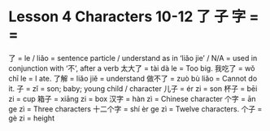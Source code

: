 # Lesson 4 Characters 10-12 了 子 字 =  =

了 = le / liǎo = sentence particle / understand as in ‘liǎo jie’ / N/A = used in conjunction with ‘不’, after a verb
太大了 = tài dà le = Too big.
我吃了 = wǒ chī le = I ate.
了解 = liǎo jiě = understand
做不了 = zuò bù liǎo = Cannot do it.
子 = zǐ = son; baby; young child / character
儿子 = ér zi = son
杯子 = bēi zi = cup
箱子 = xiāng zi = box
汉字 = hàn zì = Chinese character
个字 = ān ge zì = Three characters
十二个字 = shí èr ge zì = Twelve characters.
个子 = gè zi = height
